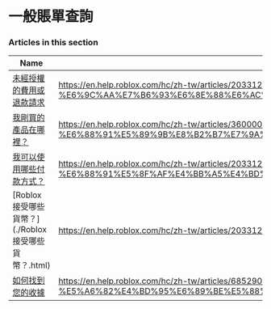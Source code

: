 # 一般賬單查詢  
### Articles in this section
Name|URL
-|-
[未經授權的費用或退款請求](./未經授權的費用或退款請求.html) |https://en.help.roblox.com/hc/zh-tw/articles/203312650-%E6%9C%AA%E7%B6%93%E6%8E%88%E6%AC%8A%E7%9A%84%E8%B2%BB%E7%94%A8%E6%88%96%E9%80%80%E6%AC%BE%E8%AB%8B%E6%B1%82
[我剛買的產品在哪裡？](./我剛買的產品在哪裡？.html) |https://en.help.roblox.com/hc/zh-tw/articles/360000230723-%E6%88%91%E5%89%9B%E8%B2%B7%E7%9A%84%E7%94%A2%E5%93%81%E5%9C%A8%E5%93%AA%E8%A3%A1-
[我可以使用哪些付款方式？](./我可以使用哪些付款方式？.html) |https://en.help.roblox.com/hc/zh-tw/articles/203312580-%E6%88%91%E5%8F%AF%E4%BB%A5%E4%BD%BF%E7%94%A8%E5%93%AA%E4%BA%9B%E4%BB%98%E6%AC%BE%E6%96%B9%E5%BC%8F-
[Roblox 接受哪些貨幣？](./Roblox 接受哪些貨幣？.html) |https://en.help.roblox.com/hc/zh-tw/articles/203312600-Roblox-%E6%8E%A5%E5%8F%97%E5%93%AA%E4%BA%9B%E8%B2%A8%E5%B9%A3-
[如何找到您的收據](./如何找到您的收據.html) |https://en.help.roblox.com/hc/zh-tw/articles/6852905161876-%E5%A6%82%E4%BD%95%E6%89%BE%E5%88%B0%E6%82%A8%E7%9A%84%E6%94%B6%E6%93%9A
